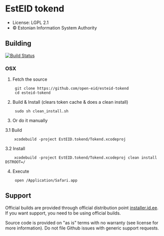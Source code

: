 # EstEID tokend

 * License: LGPL 2.1
 * &copy; Estonian Information System Authority

## Building
[![Build Status](https://travis-ci.org/open-eid/esteid-tokend.svg?branch=master)](https://travis-ci.org/open-eid/esteid-tokend)
        
### OSX

1. Fetch the source

        git clone https://github.com/open-eid/esteid-tokend
        cd esteid-tokend

2. Build & Install (clears token cache & does a clean install)

        sudo sh clean_install.sh
        
3. Or do it manually
        
 3.1 Build

        xcodebuild -project EstEID.tokend/Tokend.xcodeproj
        
 3.2 Install
        
        xcodebuild -project EstEID.tokend/Tokend.xcodeproj clean install DSTROOT=/

4. Execute

        open /Application/Safari.app

## Support
Official builds are provided through official distribution point [installer.id.ee](https://installer.id.ee). If you want support, you need to be using official builds.

Source code is provided on "as is" terms with no warranty (see license for more information). Do not file Github issues with generic support requests.
